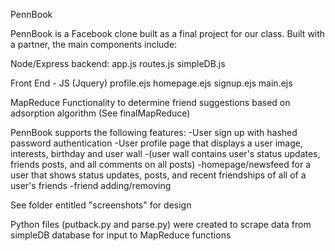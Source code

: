 PennBook

PennBook is a Facebook clone built as a final project for our class. Built with a partner, the main components include:

Node/Express backend:
app.js
routes.js
simpleDB.js 


Front End - JS (Jquery) 
profile.ejs
homepage.ejs
signup.ejs
main.ejs

MapReduce Functionality to determine friend suggestions based on adsorption algorithm
(See finalMapReduce)


PennBook supports the following features:
-User sign up with hashed password authentication
-User profile page that displays a user image, interests, birthday and user wall
-(user wall contains user's status updates, friends posts, and all comments on all posts)
-homepage/newsfeed for a user that shows status updates, posts, and recent friendships of all of a user's friends
-friend adding/removing

See folder entitled "screenshots" for design

Python files (putback.py and parse.py) were created to scrape data from simpleDB database for input to MapReduce functions
